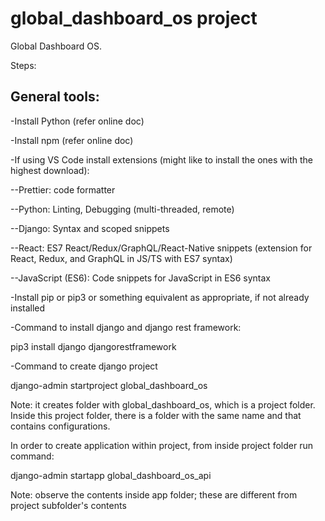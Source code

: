 # global_dashboard_os project
Global Dashboard OS.

Steps:




General tools:
-------------
-Install Python (refer online doc)

-Install npm (refer online doc)

-If using VS Code install extensions (might like to install the ones with the highest download):

--Prettier: code formatter

--Python: Linting, Debugging (multi-threaded, remote)

--Django: Syntax and scoped snippets

--React: ES7 React/Redux/GraphQL/React-Native snippets (extension for React, Redux, and GraphQL in JS/TS with ES7 syntax)

--JavaScript (ES6): Code snippets for JavaScript in ES6 syntax

-Install pip or pip3 or something equivalent as appropriate, if not already installed

-Command to install django and django rest framework:

pip3 install django djangorestframework

-Command to create django project

django-admin startproject global_dashboard_os

Note: it creates folder with global_dashboard_os, which is a project folder. Inside this project folder, there is a folder with the same name and that contains configurations.

In order to create application within project, from inside project folder run command:

django-admin startapp global_dashboard_os_api


Note: observe the contents inside app folder; these are different from project subfolder's contents



